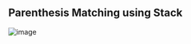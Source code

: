 ## Parenthesis Matching using Stack

![image](https://user-images.githubusercontent.com/73332878/152196364-84394304-f730-4ea6-95c5-d73c5047add7.png)
